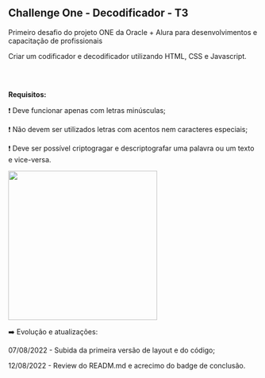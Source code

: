 ## Challenge One - Decodificador - T3

<p>Primeiro desafio do projeto ONE da Oracle + Alura para desenvolvimentos e capacitação de profissionais </p>
<p>Criar um codificador e decodificador utilizando HTML, CSS e Javascript.</p>

<br>

## 
<b>Requisitos:</b>

:exclamation:	Deve funcionar apenas com letras minúsculas;

:exclamation:	Não devem ser utilizados letras com acentos nem caracteres especiais;

:exclamation:	Deve ser possível criptogragar e descriptografar uma palavra ou um texto e vice-versa.

<div>
  <img src="https://user-images.githubusercontent.com/101907330/184256178-0391199f-790e-4eb0-a168-fe7b98031a4e.png" width="300px" />
</div>

➡️ Evolução e atualizações:
<p> 07/08/2022 - Subida da primeira versão de layout e do código; </p>
<p> 12/08/2022 - Review do READM.md e acrecimo do badge de conclusão.
